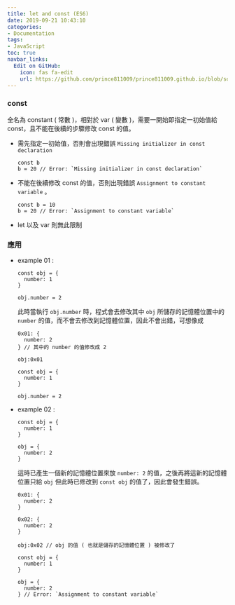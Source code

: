 ```yaml
---
title: let and const (ES6)
date: 2019-09-21 10:43:10
categories:
- Documentation
tags:
- JavaScript
toc: true
navbar_links:
  Edit on GitHub:
    icon: fas fa-edit
    url: https://github.com/prince811009/prince811009.github.io/blob/source/blog/source/_posts/Introduction%20-%20let%20and%20const%20(ES6).md
---
```

### const

全名為 constant ( 常數 )，相對於 var ( 變數 )，需要一開始即指定一初始值給 const，且不能在後續的步驟修改 const 的值。

<!-- more -->

- 需先指定一初始值，否則會出現錯誤 `Missing initializer in const declaration`

  ```
  const b
  b = 20 // Error: `Missing initializer in const declaration`
  ```

- 不能在後續修改 const 的值，否則出現錯誤 `Assignment to constant variable` 。

  ```
  const b = 10
  b = 20 // Error: `Assignment to constant variable`
  ```

- let 以及 var 則無此限制


### 應用
- example 01 :

    ```
    const obj = {
      number: 1
    }

    obj.number = 2
    ```

    此時當執行 `obj.number` 時，程式會去修改其中 `obj` 所儲存的記憶體位置中的  `number` 的值，而不會去修改到記憶體位置，因此不會出錯，可想像成

    ```
    0x01: {
      number: 2
    } // 其中的 number 的值修改成 2

    obj:0x01

    const obj = {
      number: 1
    }

    obj.number = 2
    ```

- example 02 :

    ```
    const obj = {
      number: 1
    }

    obj = {
      number: 2
    }
    ```

   這時已產生一個新的記憶體位置來放 `number: 2` 的值，之後再將這新的記憶體位置只給 `obj` 但此時已修改到 `const obj` 的值了，因此會發生錯誤。
    
    ```
    0x01: {
      number: 2
    }

    0x02: {
      number: 2
    }

    obj:0x02 // obj 的值 ( 也就是儲存的記憶體位置 ) 被修改了

    const obj = {
      number: 1
    }

    obj = {
      number: 2
    } // Error: `Assignment to constant variable`
    ```

